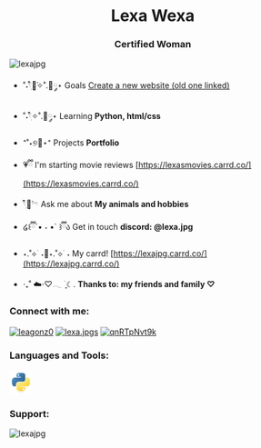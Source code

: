 <h1 align="center">Lexa Wexa</h1>
<h3 align="center">Certified Woman</h3>

<p align="left"> <img src="https://komarev.com/ghpvc/?username=lexajpg&label=Profile%20views&color=0e75b6&style=flat" alt="lexajpg" /> </p>

- ˚˖𓍢ִ໋🌷͙֒✧˚.🎀༘⋆ Goals [Create a new website (old one linked)](https://felisberries.neocities.org/#)

- ˚˖𓍢ִ໋✧˚.🎀༘⋆ Learning **Python, html/css**

- ⁺˚⋆୭🌸⋆⁺ Projects **Portfolio**

- 💗ྀི I'm starting movie reviews [https://lexasmovies.carrd.co/](https://lexasmovies.carrd.co/)

- 𓍢ִ໋🌷͙֒𓍼 Ask me about **My animals and hobbies**

- ໒꒰ྀི´• ˕ •` ꒱ྀིა Get in touch **discord: @lexa.jpg**

- ⋆.˚⟡ ࣪ ˖🎀⋆.˚⟡ ࣪ ˖ My carrd! [https://lexajpg.carrd.co/](https://lexajpg.carrd.co/)

- ‧₊˚ ☁️⋅♡𓂃 ࣪ ִֶָ☾. **Thanks to: my friends and family ♡**

<h3 align="left">Connect with me:</h3>
<p align="left">
<a href="https://twitter.com/leagonz0" target="blank"><img align="center" src="https://raw.githubusercontent.com/rahuldkjain/github-profile-readme-generator/master/src/images/icons/Social/twitter.svg" alt="leagonz0" height="30" width="40" /></a>
<a href="https://instagram.com/lexa.jpgs" target="blank"><img align="center" src="https://raw.githubusercontent.com/rahuldkjain/github-profile-readme-generator/master/src/images/icons/Social/instagram.svg" alt="lexa.jpgs" height="30" width="40" /></a>
<a href="https://discord.gg/qnRTpNvt9k" target="blank"><img align="center" src="https://raw.githubusercontent.com/rahuldkjain/github-profile-readme-generator/master/src/images/icons/Social/discord.svg" alt="qnRTpNvt9k" height="30" width="40" /></a>
</p>

<h3 align="left">Languages and Tools:</h3>
<p align="left"> <a href="https://www.python.org" target="_blank" rel="noreferrer"> <img src="https://raw.githubusercontent.com/devicons/devicon/master/icons/python/python-original.svg" alt="python" width="40" height="40"/> </a> </p>

<h3 align="left">Support:</h3>
<p><a href="https://ko-fi.com/lexajpg"> <img align="left" src="https://cdn.ko-fi.com/cdn/kofi3.png?v=3" height="50" width="210" alt="lexajpg" /></a></p><br><br>


